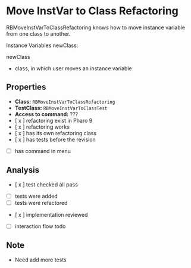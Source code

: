 # Move InstVar to Class Refactoring

RBMoveInstVarToClassRefactoring knows how to move instance variable from one class to another.

Instance Variables
newClass:  <RBClass>

newClass
- class, in which user moves an instance variable

## Properties

- **Class:** ```RBMoveInstVarToClassRefactoring```
- **TestClass:** ```RBMoveInstVarToClassTest```
- **Access to command:** ???
- [ x ] refactoring exist in Pharo 9
- [ x ] refactoring works 
- [ x ] has its own refactoring class  
- [ x ] has tests before the revision
- [  ] has command in menu

## Analysis

- [ x ] test checked all pass
- [  ] tests were added
- [  ] tests were refactored
- [ x ] implementation reviewed
- [ ] interaction flow todo

## Note

- Need add more tests